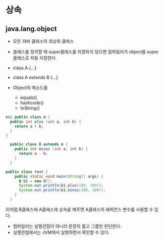 # 상속

## java.lang.object

- 모든 자바 클래스의 최상위 클래스
- 클래스를 정의할 때 super클래스를 지정하지 않으면 컴파일러가 object를 super클래스로 자동 지정한다.

- class A {...}
- class A extends B {...}

- Object의 메소드들
  - equals()
  - hashcode()
  - toString()

```java
ex) public class A {
  public int plus (int a, int b) {
    return a + b;
  }
}

  public class B extends A {
    public int minus (int a, int b) {
      return a - b;
    }
  }

public class test {
    public static void main(String[] args) {
      B b1 = new B();
      System.out.println(b1.plus(100, 300));
      System.out.println(b1.minus(100, 300));      
    }
  }
```

이처럼 B클래스에 A클래스에 상속을 해주면 A클래스의 래퍼런스 변수를 사용할 수 있다.

- 컴파일러는 실행관점이 아니라 문장의 옳고 그름만 판단한다.
- 실행관점에서는 JVM에서 실행하면서 확인할 수 있다.